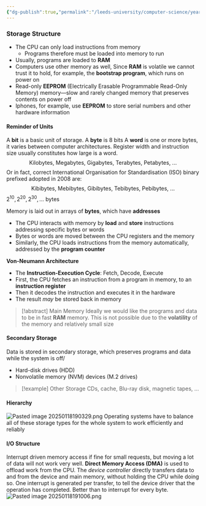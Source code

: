 ```yaml
---
{"dg-publish":true,"permalink":"/leeds-university/computer-science/year-2/operating-systems/revision/w1/p4-storage-and-memory/"}
---
```



### Storage Structure
- The CPU can only load instructions from memory
	- Programs therefore must be loaded into memory to run
- Usually, programs are loaded to **RAM**
- Computers use other memory as well, Since **RAM** is volatile we cannot trust it to hold, for example, the **bootstrap program**, which runs on power on
- Read-only **EEPROM** (Electrically Erasable Programmable Read-Only Memory) memory—slow and rarely changed memory that preserves contents on power off
- Iphones, for example, use **EEPROM** to store serial numbers and other hardware information
#### Reminder of Units
A **bit** is a basic unit of storage. A **byte** is 8 bits
A **word** is one or more bytes, it varies between computer architectures. Register width and instruction size usually constitutes how large is a word.
$$
\text{Kilobytes, Megabytes, Gigabytes, Terabytes, Petabytes, ...}
$$
Or in fact, correct International Organisation for Standardisation (ISO) binary prefixed adopted in 2008 are:
$$
\text{Kibibytes, Mebibytes, Gibibytes, Tebibytes, Pebibytes, ...}
$$
$2^{10},2^{20},2^{30},...\text{ bytes}$

Memory is laid out in arrays of **bytes**, which have **addresses**
- The CPU interacts with memory by **load** and **store** instructions addressing specific bytes or words
- Bytes or words are moved between the CPU registers and the memory
- Similarly, the CPU loads instructions from the memory automatically, addressed by the **program counter**

**Von-Neumann Architecture**
- The **Instruction-Execution Cycle**: Fetch, Decode, Execute
- First, the CPU fetches an instruction from a program in memory, to an **instruction register**
- Then it decodes the instruction and executes it in the hardware
- The result *may* be stored back in memory
>[!abstract] Main Memory
>Ideally we would like the programs and data to be in fast **RAM** memory. This is not possible due to the **volatility** of the memory and relatively small size
>
#### Secondary Storage
Data is stored in secondary storage, which preserves programs and data while the system is off/
- Hard-disk drives (HDD)
- Nonvolatile memory (NVM) devices (M.2 drives)
>[!example] Other Storage
>CDs, cache, Blu-ray disk, magnetic tapes, …

#### Hierarchy
![Pasted image 20250118190329.png](/img/user/Leeds%20University/Computer%20Science/Year%202/Operating%20Systems/Revision/images/Pasted%20image%2020250118190329.png)
Operating systems have to balance all of these storage types for the whole system to work efficiently and reliably
#### I/O Structure
Interrupt driven memory access if fine for small requests, but moving a lot of data will not work very well.
**Direct Memory Access (DMA)** is used to offload work from the CPU.
The *device controller* directly transfers data to and from the device and main memory, without holding the CPU while doing so.
One interrupt is generated per transfer, to tell the device driver that the operation has completed. Better than to interrupt for every byte.
![Pasted image 20250118191006.png](/img/user/Leeds%20University/Computer%20Science/Year%202/Operating%20Systems/Revision/images/Pasted%20image%2020250118191006.png)
